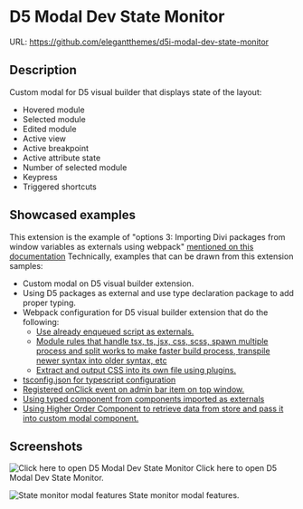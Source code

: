 # D5 Modal Dev State Monitor

URL: https://github.com/elegantthemes/d5i-modal-dev-state-monitor

## Description
Custom modal for D5 visual builder that displays state of the layout:

- Hovered module
- Selected module
- Edited module
- Active view
- Active breakpoint
- Active attribute state
- Number of selected module
- Keypress
- Triggered shortcuts

## Showcased examples
This extension is the example of "options 3: Importing Divi packages from window variables as externals using webpack" [mentioned on this documentation](https://github.com/elegantthemes/submodule-builder/blob/d5-initial-development/docs/docs/internal/third-party-integration/extending-d5-visual-builder.md#option-3-importing-divi-packages-from-window-variables-as-externals-using-webpack-module-bundler)
Technically, examples that can be drawn from this extension samples:

- Custom modal on D5 visual builder extension.
- Using D5 packages as external and use type declaration package to add proper typing.
- Webpack configuration for D5 visual builder extension that do the following:
  - [Use already enqueued script as externals.](https://github.com/elegantthemes/d5i-modal-dev-state-monitor/blob/main/webpack.config.js#L11-L33)
  - [Module rules that handle tsx, ts, jsx, css, scss, spawn multiple process and split works to make faster build process, transpile newer syntax into older syntax, etc](https://github.com/elegantthemes/d5i-modal-dev-state-monitor/blob/main/webpack.config.js#L39-L130)
  - [Extract and output CSS into its own file using plugins.](https://github.com/elegantthemes/d5i-modal-dev-state-monitor/blob/main/webpack.config.js#L133-L140)
- [tsconfig.json for typescript configuration](https://github.com/elegantthemes/d5i-modal-dev-state-monitor/blob/main/tsconfig.json)
- [Registered onClick event on admin bar item on top window.](https://github.com/elegantthemes/d5i-modal-dev-state-monitor/blob/main/src/index.ts#L14-L31)
- [Using typed component from components imported as externals](https://github.com/elegantthemes/d5i-modal-dev-state-monitor/blob/main/src/components/modal/component.tsx#L17-L24)
- [Using Higher Order Component to retrieve data from store and pass it into custom modal component.](https://github.com/elegantthemes/d5i-modal-dev-state-monitor/blob/main/src/components/modal/container.ts#L22-L79)

## Screenshots
![Click here to open D5 Modal Dev State Monitor](https://user-images.githubusercontent.com/916442/178093897-5846e59c-8f95-40ec-b328-e0cecf034bbb.png)
Click here to open D5 Modal Dev State Monitor.


![State monitor modal features](https://user-images.githubusercontent.com/916442/178093900-1e70d508-8bd9-4b2d-a54a-8475b206e075.png)
State monitor modal features.